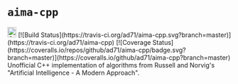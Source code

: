 # `aima-cpp`
<img src="https://raw.githubusercontent.com/isocpp/logos/master/cpp_logo.png" alt="C++ Logo" width="20" height="23" />
[![Build Status](https://travis-ci.org/ad71/aima-cpp.svg?branch=master)](https://travis-ci.org/ad71/aima-cpp)
[![Coverage Status](https://coveralls.io/repos/github/ad71/aima-cpp/badge.svg?branch=master)](https://coveralls.io/github/ad71/aima-cpp?branch=master)
<br>
Unofficial C++ implementation of algorithms from Russell and Norvig's "Artificial Intelligence - A Modern Approach".

